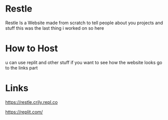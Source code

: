 # Restle
Restle Is a Website made from scratch to tell people about you projects and stuff this was the last thing i worked on so here


# How to Host

u can use replit and other stuff if you want to see how the website looks go to the links part

# Links


https://restle.crily.repl.co


https://replit.com/
